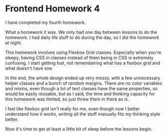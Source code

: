 # Frontend Homework 4

I have completed my fourth homework. 

What a homework it was. We only had one day between lessons to do the homework.
I had daily life stuff to do during the day, so I did the homework at night.

This homework involves using Flexbox Grid classes. Especially when you're sleepy, having CSS in classes instead of them being in CSS is extremely confusing.
I start getting lost, not remembering what has a flexbox grid and what doesn't have one.

In the end, the whole design ended up very messy, with a few unnecessary helper classes and a bunch of random margins.
There are no color variables and mixins, even though a lot of text classes have the same properties, so would be easily reusable, 
but as I said, the time and thinking capacity for this homework was limited, so just threw them in there as is.

I feel like flexbox grid isn't really for me, even though now I better understand how it works,
writing all the stuff manually fits my thinking style better.

Now it's time to get at least a little bit of sleep before the lessons begin.
